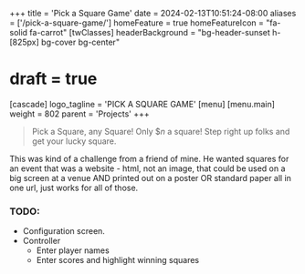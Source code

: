 +++
title = 'Pick a Square Game'
date = 2024-02-13T10:51:24-08:00
aliases = ['/pick-a-square-game/']
homeFeature = true
homeFeatureIcon = "fa-solid fa-carrot"
[twClasses]
    headerBackground = "bg-header-sunset h-[825px] bg-cover bg-center" 
# draft = true
[cascade]
logo_tagline = 'PICK A SQUARE GAME'
[menu]
 [menu.main]
  weight = 802
  parent = 'Projects'
+++

> Pick a Square, any Square! Only $_n_ a square! Step right up folks and get your lucky square.

This was kind of a challenge from a friend of mine. He wanted squares for an event that was a website - html, not an image, that could be used on a big screen at a venue AND printed out on a poster OR standard paper all in one url, just works for all of those.

### TODO:

- Configuration screen.
- Controller
  - Enter player names
  - Enter scores and highlight winning squares